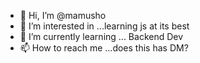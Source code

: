 
- 👋 Hi, I’m @mamusho
- 👀 I’m interested in ...learning js at its best
- 🌱 I’m currently learning ... Backend Dev
- 📫 How to reach me ...does this has DM?



<!---
mamusho/mamusho is a ✨ special ✨ repository because its `README.md` (this file) appears on your GitHub profile.
You can click the Preview link to take a look at your changes.
--->
